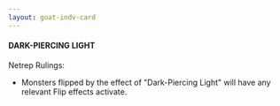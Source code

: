 ```yaml
---
layout: goat-indv-card
---
```


#### DARK-PIERCING LIGHT

Netrep Rulings:

*   Monsters flipped by the effect of "Dark-Piercing Light" will have any relevant Flip effects activate.